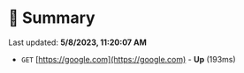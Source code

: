 # 📖 Summary
Last updated: **5/8/2023, 11:20:07 AM**

- `GET` [https://google.com](https://google.com) - **Up** (193ms)
